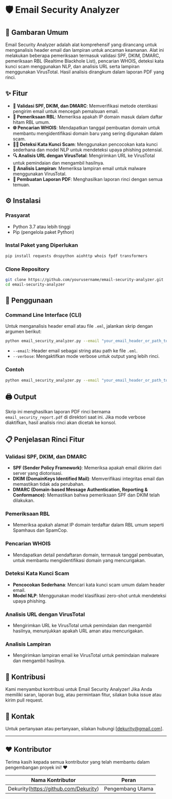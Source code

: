 # 🛡️ Email Security Analyzer

## 📝 Gambaran Umum

Email Security Analyzer adalah alat komprehensif yang dirancang untuk menganalisis header email dan lampiran untuk ancaman keamanan. Alat ini melakukan beberapa pemeriksaan termasuk validasi SPF, DKIM, DMARC, pemeriksaan RBL (Realtime Blackhole List), pencarian WHOIS, deteksi kata kunci scam menggunakan NLP, dan analisis URL serta lampiran menggunakan VirusTotal. Hasil analisis dirangkum dalam laporan PDF yang rinci.

## ✨ Fitur

- **🔐 Validasi SPF, DKIM, dan DMARC**: Memverifikasi metode otentikasi pengirim email untuk mencegah pemalsuan email.
- **🛑 Pemeriksaan RBL**: Memeriksa apakah IP domain masuk dalam daftar hitam RBL umum.
- **🌐 Pencarian WHOIS**: Mendapatkan tanggal pembuatan domain untuk membantu mengidentifikasi domain baru yang sering digunakan dalam scam.
- **🕵️‍♂️ Deteksi Kata Kunci Scam**: Menggunakan pencocokan kata kunci sederhana dan model NLP untuk mendeteksi upaya phishing potensial.
- **🔍 Analisis URL dengan VirusTotal**: Mengirimkan URL ke VirusTotal untuk pemindaian dan mengambil hasilnya.
- **📎 Analisis Lampiran**: Memeriksa lampiran email untuk malware menggunakan VirusTotal.
- **📄 Pembuatan Laporan PDF**: Menghasilkan laporan rinci dengan semua temuan.

## ⚙️ Instalasi

### Prasyarat

- Python 3.7 atau lebih tinggi
- Pip (pengelola paket Python)

### Instal Paket yang Diperlukan

```sh
pip install requests dnspython aiohttp whois fpdf transformers
```

### Clone Repository

```sh
git clone https://github.com/yourusername/email-security-analyzer.git
cd email-security-analyzer
```

## 🚀 Penggunaan

### Command Line Interface (CLI)

Untuk menganalisis header email atau file `.eml`, jalankan skrip dengan argumen berikut:

```sh
python email_security_analyzer.py --email "your_email_header_or_path_to_eml" --verbose
```

- `--email`: Header email sebagai string atau path ke file `.eml`.
- `--verbose`: Mengaktifkan mode verbose untuk output yang lebih rinci.

### Contoh

```sh
python email_security_analyzer.py --email "your_email_header_or_path_to_eml" --verbose
```

## 🖨️ Output

Skrip ini menghasilkan laporan PDF rinci bernama `email_security_report.pdf` di direktori saat ini. Jika mode verbose diaktifkan, hasil analisis rinci akan dicetak ke konsol.

## 📋 Penjelasan Rinci Fitur

### Validasi SPF, DKIM, dan DMARC

- **SPF (Sender Policy Framework)**: Memeriksa apakah email dikirim dari server yang diotorisasi.
- **DKIM (DomainKeys Identified Mail)**: Memverifikasi integritas email dan memastikan tidak ada perubahan.
- **DMARC (Domain-based Message Authentication, Reporting & Conformance)**: Memastikan bahwa pemeriksaan SPF dan DKIM telah dilakukan.

### Pemeriksaan RBL

- Memeriksa apakah alamat IP domain terdaftar dalam RBL umum seperti Spamhaus dan SpamCop.

### Pencarian WHOIS

- Mendapatkan detail pendaftaran domain, termasuk tanggal pembuatan, untuk membantu mengidentifikasi domain yang mencurigakan.

### Deteksi Kata Kunci Scam

- **Pencocokan Sederhana**: Mencari kata kunci scam umum dalam header email.
- **Model NLP**: Menggunakan model klasifikasi zero-shot untuk mendeteksi upaya phishing.

### Analisis URL dengan VirusTotal

- Mengirimkan URL ke VirusTotal untuk pemindaian dan mengambil hasilnya, menunjukkan apakah URL aman atau mencurigakan.

### Analisis Lampiran

- Mengirimkan lampiran email ke VirusTotal untuk pemindaian malware dan mengambil hasilnya.

## 👥 Kontribusi

Kami menyambut kontribusi untuk Email Security Analyzer! Jika Anda memiliki saran, laporan bug, atau permintaan fitur, silakan buka issue atau kirim pull request.

## 📧 Kontak

Untuk pertanyaan atau pertanyaan, silakan hubungi [dekurity@gmail.com].

---

## ❤️ Kontributor

Terima kasih kepada semua kontributor yang telah membantu dalam pengembangan proyek ini! ❤️

| Nama Kontributor | Peran             |
|------------------|-------------------|
| Dekurity(https://github.com/Dekurity)          | Pengembang Utama  |
